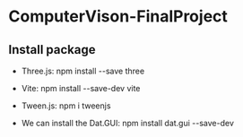 # ComputerVison-FinalProject
## Install package

* Three.js:
npm install --save three

* Vite:
npm install --save-dev vite

* Tween.js:
npm i tweenjs

* We can install the Dat.GUI:
npm install dat.gui --save-dev

